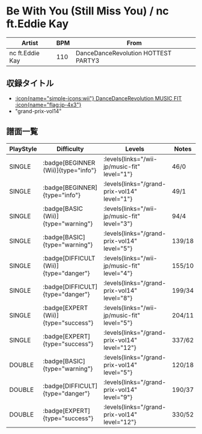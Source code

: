 # Be With You (Still Miss You) / nc ft.Eddie Kay

|Artist|BPM|From|
|------|---|----|
|nc ft.Eddie Kay|110|DanceDanceRevolution HOTTEST PARTY3|

## 収録タイトル

- [:icon{name="simple-icons:wii"} DanceDanceRevolution MUSIC FIT :icon{name="flag:jp-4x3"}](/wii-jp/music-fit)
- "grand-prix-vol14"

## 譜面一覧

|PlayStyle|Difficulty|Levels|Notes|Movie|
|---------|----------|------|-----|-----|
|SINGLE| :badge[BEGINNER (Wii)]{type="info"}| :levels{links="/wii-jp/music-fit" level="1"}|46/0||
|SINGLE| :badge[BEGINNER]{type="info"}| :levels{links="/grand-prix-vol14" level="1"}|49/1||
|SINGLE| :badge[BASIC (Wii)]{type="warning"}| :levels{links="/wii-jp/music-fit" level="3"}|94/4||
|SINGLE| :badge[BASIC]{type="warning"}| :levels{links="/grand-prix-vol14" level="5"}|139/18||
|SINGLE| :badge[DIFFICULT (Wii)]{type="danger"}| :levels{links="/wii-jp/music-fit" level="4"}|155/10||
|SINGLE| :badge[DIFFICULT]{type="danger"}| :levels{links="/grand-prix-vol14" level="8"}|199/34||
|SINGLE| :badge[EXPERT (Wii)]{type="success"}| :levels{links="/wii-jp/music-fit" level="5"}|204/11||
|SINGLE| :badge[EXPERT]{type="success"}| :levels{links="/grand-prix-vol14" level="12"}|337/62||
|DOUBLE| :badge[BASIC]{type="warning"}| :levels{links="/grand-prix-vol14" level="5"}|120/18||
|DOUBLE| :badge[DIFFICULT]{type="danger"}| :levels{links="/grand-prix-vol14" level="9"}|190/37||
|DOUBLE| :badge[EXPERT]{type="success"}| :levels{links="/grand-prix-vol14" level="12"}|330/52||
